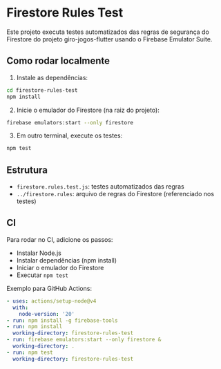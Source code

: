 # Firestore Rules Test

Este projeto executa testes automatizados das regras de segurança do Firestore do projeto giro-jogos-flutter usando o Firebase Emulator Suite.

## Como rodar localmente

1. Instale as dependências:

```sh
cd firestore-rules-test
npm install
```

2. Inicie o emulador do Firestore (na raiz do projeto):

```sh
firebase emulators:start --only firestore
```

3. Em outro terminal, execute os testes:

```sh
npm test
```

## Estrutura
- `firestore.rules.test.js`: testes automatizados das regras
- `../firestore.rules`: arquivo de regras do Firestore (referenciado nos testes)

## CI
Para rodar no CI, adicione os passos:
- Instalar Node.js
- Instalar dependências (npm install)
- Iniciar o emulador do Firestore
- Executar `npm test`

Exemplo para GitHub Actions:
```yaml
- uses: actions/setup-node@v4
  with:
    node-version: '20'
- run: npm install -g firebase-tools
- run: npm install
  working-directory: firestore-rules-test
- run: firebase emulators:start --only firestore &
  working-directory: .
- run: npm test
  working-directory: firestore-rules-test
```
